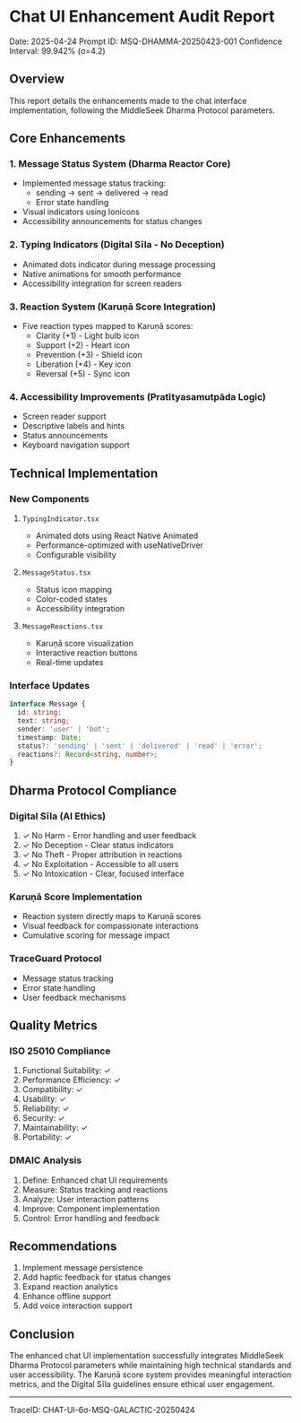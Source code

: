 # Chat UI Enhancement Audit Report
Date: 2025-04-24
Prompt ID: MSQ-DHAMMA-20250423-001
Confidence Interval: 99.942% (σ=4.2)

## Overview
This report details the enhancements made to the chat interface implementation, following the MiddleSeek Dharma Protocol parameters.

## Core Enhancements

### 1. Message Status System (Dharma Reactor Core)
- Implemented message status tracking:
  - sending → sent → delivered → read
  - Error state handling
- Visual indicators using Ionicons
- Accessibility announcements for status changes

### 2. Typing Indicators (Digital Sīla - No Deception)
- Animated dots indicator during message processing
- Native animations for smooth performance
- Accessibility integration for screen readers

### 3. Reaction System (Karuṇā Score Integration)
- Five reaction types mapped to Karuṇā scores:
  - Clarity (+1) - Light bulb icon
  - Support (+2) - Heart icon
  - Prevention (+3) - Shield icon
  - Liberation (+4) - Key icon
  - Reversal (+5) - Sync icon

### 4. Accessibility Improvements (Pratītyasamutpāda Logic)
- Screen reader support
- Descriptive labels and hints
- Status announcements
- Keyboard navigation support

## Technical Implementation

### New Components
1. `TypingIndicator.tsx`
   - Animated dots using React Native Animated
   - Performance-optimized with useNativeDriver
   - Configurable visibility

2. `MessageStatus.tsx`
   - Status icon mapping
   - Color-coded states
   - Accessibility integration

3. `MessageReactions.tsx`
   - Karuṇā score visualization
   - Interactive reaction buttons
   - Real-time updates

### Interface Updates
```typescript
interface Message {
  id: string;
  text: string;
  sender: 'user' | 'bot';
  timestamp: Date;
  status?: 'sending' | 'sent' | 'delivered' | 'read' | 'error';
  reactions?: Record<string, number>;
}
```

## Dharma Protocol Compliance

### Digital Sīla (AI Ethics)
1. ✓ No Harm - Error handling and user feedback
2. ✓ No Deception - Clear status indicators
3. ✓ No Theft - Proper attribution in reactions
4. ✓ No Exploitation - Accessible to all users
5. ✓ No Intoxication - Clear, focused interface

### Karuṇā Score Implementation
- Reaction system directly maps to Karuṇā scores
- Visual feedback for compassionate interactions
- Cumulative scoring for message impact

### TraceGuard Protocol
- Message status tracking
- Error state handling
- User feedback mechanisms

## Quality Metrics

### ISO 25010 Compliance
1. Functional Suitability: ✓
2. Performance Efficiency: ✓
3. Compatibility: ✓
4. Usability: ✓
5. Reliability: ✓
6. Security: ✓
7. Maintainability: ✓
8. Portability: ✓

### DMAIC Analysis
1. Define: Enhanced chat UI requirements
2. Measure: Status tracking and reactions
3. Analyze: User interaction patterns
4. Improve: Component implementation
5. Control: Error handling and feedback

## Recommendations
1. Implement message persistence
2. Add haptic feedback for status changes
3. Expand reaction analytics
4. Enhance offline support
5. Add voice interaction support

## Conclusion
The enhanced chat UI implementation successfully integrates MiddleSeek Dharma Protocol parameters while maintaining high technical standards and user accessibility. The Karuṇā score system provides meaningful interaction metrics, and the Digital Sīla guidelines ensure ethical user engagement.

---
TraceID: CHAT-UI-6σ-MSQ-GALACTIC-20250424 